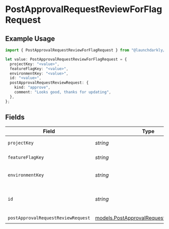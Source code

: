 # PostApprovalRequestReviewForFlagRequest

## Example Usage

```typescript
import { PostApprovalRequestReviewForFlagRequest } from "@launchdarkly/mcp-server/models/operations";

let value: PostApprovalRequestReviewForFlagRequest = {
  projectKey: "<value>",
  featureFlagKey: "<value>",
  environmentKey: "<value>",
  id: "<value>",
  postApprovalRequestReviewRequest: {
    kind: "approve",
    comment: "Looks good, thanks for updating",
  },
};
```

## Fields

| Field                                                                                       | Type                                                                                        | Required                                                                                    | Description                                                                                 |
| ------------------------------------------------------------------------------------------- | ------------------------------------------------------------------------------------------- | ------------------------------------------------------------------------------------------- | ------------------------------------------------------------------------------------------- |
| `projectKey`                                                                                | *string*                                                                                    | :heavy_check_mark:                                                                          | The project key                                                                             |
| `featureFlagKey`                                                                            | *string*                                                                                    | :heavy_check_mark:                                                                          | The feature flag key                                                                        |
| `environmentKey`                                                                            | *string*                                                                                    | :heavy_check_mark:                                                                          | The environment key                                                                         |
| `id`                                                                                        | *string*                                                                                    | :heavy_check_mark:                                                                          | The feature flag approval request ID                                                        |
| `postApprovalRequestReviewRequest`                                                          | [models.PostApprovalRequestReviewRequest](../../models/postapprovalrequestreviewrequest.md) | :heavy_check_mark:                                                                          | N/A                                                                                         |